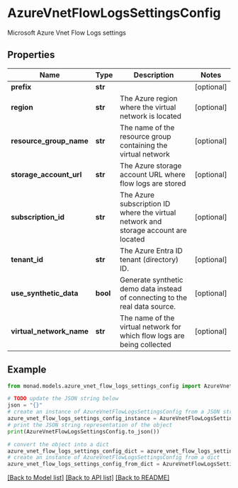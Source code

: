 # AzureVnetFlowLogsSettingsConfig

Microsoft Azure Vnet Flow Logs settings

## Properties

Name | Type | Description | Notes
------------ | ------------- | ------------- | -------------
**prefix** | **str** |  | [optional] 
**region** | **str** | The Azure region where the virtual network is located | [optional] 
**resource_group_name** | **str** | The name of the resource group containing the virtual network | [optional] 
**storage_account_url** | **str** | The Azure storage account URL where flow logs are stored | [optional] 
**subscription_id** | **str** | The Azure subscription ID where the virtual network and storage account are located | [optional] 
**tenant_id** | **str** | The Azure Entra ID tenant (directory) ID. | [optional] 
**use_synthetic_data** | **bool** | Generate synthetic demo data instead of connecting to the real data source. | [optional] 
**virtual_network_name** | **str** | The name of the virtual network for which flow logs are being collected | [optional] 

## Example

```python
from monad.models.azure_vnet_flow_logs_settings_config import AzureVnetFlowLogsSettingsConfig

# TODO update the JSON string below
json = "{}"
# create an instance of AzureVnetFlowLogsSettingsConfig from a JSON string
azure_vnet_flow_logs_settings_config_instance = AzureVnetFlowLogsSettingsConfig.from_json(json)
# print the JSON string representation of the object
print(AzureVnetFlowLogsSettingsConfig.to_json())

# convert the object into a dict
azure_vnet_flow_logs_settings_config_dict = azure_vnet_flow_logs_settings_config_instance.to_dict()
# create an instance of AzureVnetFlowLogsSettingsConfig from a dict
azure_vnet_flow_logs_settings_config_from_dict = AzureVnetFlowLogsSettingsConfig.from_dict(azure_vnet_flow_logs_settings_config_dict)
```
[[Back to Model list]](../README.md#documentation-for-models) [[Back to API list]](../README.md#documentation-for-api-endpoints) [[Back to README]](../README.md)


